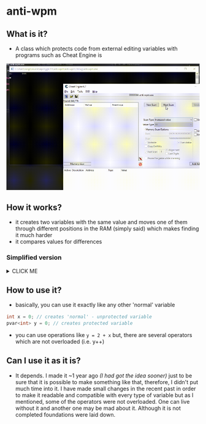 # anti-wpm

## What is it?

* A class which protects code from external editing variables with programs such as Cheat Engine is

![example-gif](/example.gif)

## How it works?

* it creates two variables with the same value and moves one of them through different positions in the RAM (simply said) which makes finding it much harder
* it compares values for differences

### Simplified version

<details><summary>CLICK ME</summary>
<p>

```c++
int VariableToProtect = 0;
int pVar[ 1000 ] = { 0 };
int Pos = 0; // 'pseudo-position' of the element (with same value as VariableToProtect) in pVar

while( !GetAsyncKeyState( VK_SPACE ) )
{
    if( pVar[ Pos ] != VariableToProtect )
        printf( "detected!" );

    ++VariableToProtect;

    Pos = rand( ) % 1000;
    pVar[ Pos ] = VariableToProtect;

    Sleep( 10 );
}
```

</p>
</details>

## How to use it?

* basically, you can use it exactly like any other 'normal' variable

```c++
int x = 0; // creates 'normal' - unprotected variable
pvar<int> y = 0; // creates protected variable
```

* you can use operations like ```y = 2 + x``` but, there are several operators which are not overloaded (i.e. y++)

## Can I use it as it is?

* It depends. I made it ~1 year ago *(I had got the idea sooner)* just to be sure that it is possible to make something like that, therefore, I didn't put much time into it. I have made small changes in the recent past in order to make it readable and compatible with every type of variable but as I mentioned, some of the operators were not overloaded. One can live without it and another one may be mad about it. Although it is not completed foundations were laid down.
